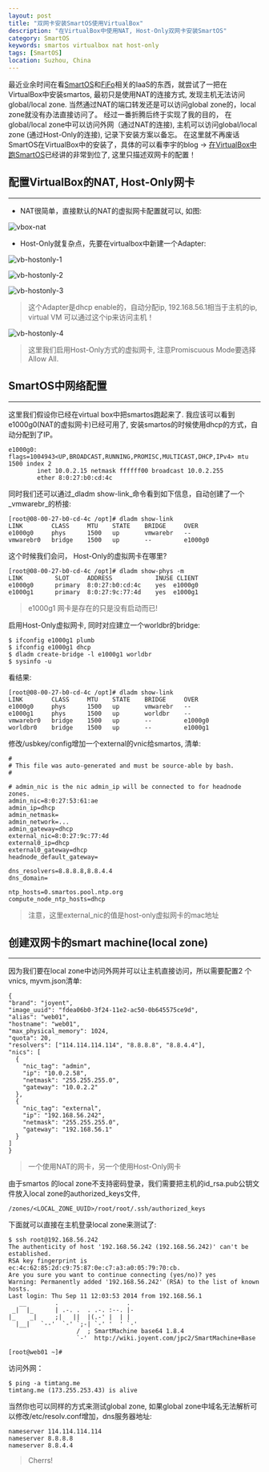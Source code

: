 ```yaml
---
layout: post
title: "双网卡安装SmartOS使用VirtualBox"
description: "在VirtualBox中使用NAT, Host-Only双网卡安装SmartOS"
category: SmartOS
keywords: smartos virtualbox nat host-only
tags: [SmartOS]
location: Suzhou, China
---
```


最近业余时间在看[SmartOS](http://wiki.smartos.org/display/DOC/Home)和[FiFo](https://docs.project-fifo.net/en/latest/index.html)相关的IaaS的东西，就尝试了一把在VirtualBox中安装smartos, 最初只是使用NAT的连接方式, 发现主机无法访问global/local zone. 当然通过NAT的端口转发还是可以访问global zone的，local zone就没有办法直接访问了。 经过一番折腾后终于实现了我的目的， 在global/local zone中可以访问外网（通过NAT的连接), 主机可以访问global/local zone (通过Host-Only的连接), 记录下安装方案以备忘。 在这里就不再废话SmartOS在VirtualBox中的安装了，具体的可以看李宇的blog -> [在VirtualBox中跑SmartOS](http://liyu1981.github.io/smartos-virtualbox/)已经讲的非常到位了, 这里只描述双网卡的配置！

## 配置VirtualBox的NAT, Host-Only网卡
---

* NAT很简单，直接默认的NAT的虚拟网卡配置就可以, 如图:

![vbox-nat](/images/post/vbox-nat.png)

* Host-Only就复杂点，先要在virtualbox中新建一个Adapter:

![vb-hostonly-1](/images/post/vbox-hostonly.png)

![vb-hostonly-2](/images/post/vbox-hostonly-1.png)

![vb-hostonly-3](/images/post/vbox-hostonly-2.png)

> 这个Adapter是dhcp enable的，自动分配ip, 192.168.56.1相当于主机的ip, virtual VM 可以通过这个ip来访问主机！

![vb-hostonly-4](/images/post/vbox-hostonly-3.png)

> 这里我们启用Host-Only方式的虚拟网卡, 注意Promiscuous Mode要选择 Allow All.


## SmartOS中网络配置
---

这里我们假设你已经在virtual box中把smartos跑起来了. 我应该可以看到e1000g0(NAT的虚拟网卡)已经可用了, 安装smartos的时候使用dhcp的方式，自动分配到了IP。

    e1000g0: flags=1004943<UP,BROADCAST,RUNNING,PROMISC,MULTICAST,DHCP,IPv4> mtu 1500 index 2
            inet 10.0.2.15 netmask ffffff00 broadcast 10.0.2.255
            ether 8:0:27:b0:cd:4c

同时我们还可以通过_dladm show-link_命令看到如下信息，自动创建了一个_vmwarebr_的桥接:

    [root@08-00-27-b0-cd-4c /opt]# dladm show-link
    LINK        CLASS     MTU    STATE    BRIDGE     OVER
    e1000g0     phys      1500   up       vmwarebr   --
    vmwarebr0   bridge    1500   up       --         e1000g0

这个时候我们会问， Host-Only的虚拟网卡在哪里? 

    [root@08-00-27-b0-cd-4c /opt]# dladm show-phys -m
    LINK         SLOT     ADDRESS            INUSE CLIENT
    e1000g0      primary  8:0:27:b0:cd:4c    yes  e1000g0
    e1000g1      primary  8:0:27:9c:77:4d    yes  e1000g1

> e1000g1 网卡是存在的只是没有启动而已!

启用Host-Only虚拟网卡, 同时对应建立一个worldbr的bridge:

    $ ifconfig e1000g1 plumb
    $ ifconfig e1000g1 dhcp
    $ dladm create-bridge -l e1000g1 worldbr
    $ sysinfo -u

看结果:

    [root@08-00-27-b0-cd-4c /opt]# dladm show-link
    LINK        CLASS     MTU    STATE    BRIDGE     OVER
    e1000g0     phys      1500   up       vmwarebr   --
    e1000g1     phys      1500   up       worldbr    --
    vmwarebr0   bridge    1500   up       --         e1000g0
    worldbr0    bridge    1500   up       --         e1000g1

修改/usbkey/config增加一个external的vnic给smartos, 清单:

    #
    # This file was auto-generated and must be source-able by bash.
    #

    # admin_nic is the nic admin_ip will be connected to for headnode zones.
    admin_nic=8:0:27:53:61:ae
    admin_ip=dhcp
    admin_netmask=
    admin_network=...
    admin_gateway=dhcp
    external_nic=8:0:27:9c:77:4d
    external0_ip=dhcp
    external0_gateway=dhcp
    headnode_default_gateway=

    dns_resolvers=8.8.8.8,8.8.4.4
    dns_domain=

    ntp_hosts=0.smartos.pool.ntp.org
    compute_node_ntp_hosts=dhcp

> 注意，这里external_nic的值是host-only虚拟网卡的mac地址

## 创建双网卡的smart machine(local zone)
---

因为我们要在local zone中访问外网并可以让主机直接访问，所以需要配置2 个vnics, myvm.json清单:

    {
    "brand": "joyent",
    "image_uuid": "fdea06b0-3f24-11e2-ac50-0b645575ce9d",
    "alias": "web01",
    "hostname": "web01",
    "max_physical_memory": 1024,
    "quota": 20,
    "resolvers": ["114.114.114.114", "8.8.8.8", "8.8.4.4"],
    "nics": [
      {
        "nic_tag": "admin",
        "ip": "10.0.2.58",
        "netmask": "255.255.255.0",
        "gateway": "10.0.2.2"
      },
      {
        "nic_tag": "external",
        "ip": "192.168.56.242",
        "netmask": "255.255.255.0",
        "gateway": "192.168.56.1"
      }
    ]
    }

> 一个使用NAT的网卡，另一个使用Host-Only网卡

由于smartos 的local zone不支持密码登录，我们需要把主机的id\_rsa.pub公钥文件放入local zone的authorized_keys文件,

    /zones/<LOCAL_ZONE_UUID>/root/root/.ssh/authorized_keys 

下面就可以直接在主机登录local zone来测试了:

    $ ssh root@192.168.56.242
    The authenticity of host '192.168.56.242 (192.168.56.242)' can't be established.
    RSA key fingerprint is ec:4c:62:85:2d:c9:75:87:0e:c7:a3:a0:05:79:70:cb.
    Are you sure you want to continue connecting (yes/no)? yes
    Warning: Permanently added '192.168.56.242' (RSA) to the list of known hosts.
    Last login: Thu Sep 11 12:03:53 2014 from 192.168.56.1
       __        .                   .
     _|  |_      | .-. .  . .-. :--. |-
    |_    _|     ;|   ||  |(.-' |  | |
      |__|   `--'  `-' `;-| `-' '  ' `-'
                       /  ; SmartMachine base64 1.8.4
                       `-'  http://wiki.joyent.com/jpc2/SmartMachine+Base

    [root@web01 ~]#


访问外网：

    $ ping -a timtang.me
    timtang.me (173.255.253.43) is alive

当然你也可以同样的方式来测试global zone, 如果global zone中域名无法解析可以修改/etc/resolv.conf增加，dns服务器地址:

    nameserver 114.114.114.114
    nameserver 8.8.8.8
    nameserver 8.8.4.4

> Cherrs!

